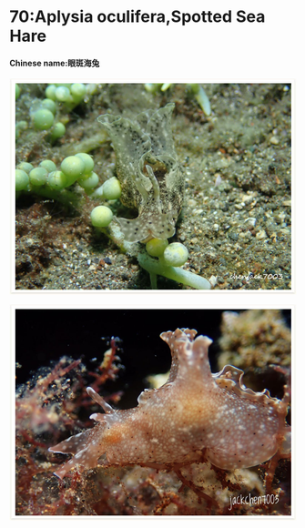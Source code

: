 # 70:Aplysia oculifera,Spotted Sea Hare

#### Chinese name:眼斑海兔

![](../../.gitbook/assets/aplysia-oculifera.jpg)

![](../../.gitbook/assets/aplysia-oculifera2.jpg)

